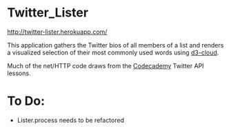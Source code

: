 Twitter_Lister
====================

http://twitter-lister.herokuapp.com/

This application gathers the Twitter bios of all members of a list and renders a visualized selection of their most commonly used words using [d3-cloud](https://github.com/jasondavies/d3-cloud).

Much of the net/HTTP code draws from the [Codecademy](www.codecademy.com) Twitter API lessons. 

To Do:
====================

- Lister.process needs to be refactored
